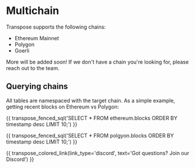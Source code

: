 # Multichain

Transpose supports the following chains:
- Ethereum Mainnet
- Polygon
- Goerli

More will be added soon! If we don't have a chain you're looking for, please reach out to the team.

## Querying chains
All tables are namespaced with the target chain. As a simple example, getting recent blocks on Ethereum vs Polygon:

{{ transpose_fenced_sql('SELECT * FROM ethereum.blocks ORDER BY timestamp desc LIMIT 10;') }}

{{ transpose_fenced_sql('SELECT * FROM polgyon.blocks ORDER BY timestamp desc LIMIT 10;') }}

{{ transpose_colored_link(link_type='discord', text='Got questions?  Join our Discord') }}
